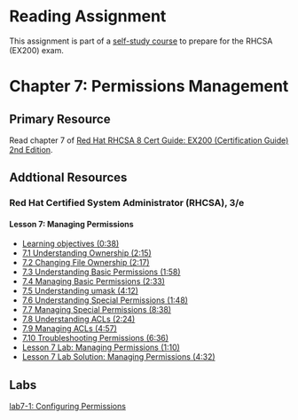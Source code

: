 # Reading Assignment
This assignment is part of a [self-study course](../README.md) to prepare for the RHCSA (EX200) exam.
# Chapter 7: Permissions Management

## Primary Resource
Read chapter 7 of [Red Hat RHCSA 8 Cert Guide: EX200 (Certification Guide) 2nd Edition](https://www.amazon.com/Red-RHCSA-Cert-Guide-Certification/dp/0137341628/).
## Addtional Resources

### Red Hat Certified System Administrator (RHCSA), 3/e

#### Lesson 7: Managing Permissions
- [Learning objectives (0:38)](https://learning.oreilly.com/videos/red-hat-certified/9780135656495/9780135656495-RCSA_01_07_00)
- [7.1 Understanding Ownership (2:15)](https://learning.oreilly.com/videos/red-hat-certified/9780135656495/9780135656495-RCSA_01_07_01)
- [7.2 Changing File Ownership (2:17)](https://learning.oreilly.com/videos/red-hat-certified/9780135656495/9780135656495-RCSA_01_07_02)
- [7.3 Understanding Basic Permissions (1:58)](https://learning.oreilly.com/videos/red-hat-certified/9780135656495/9780135656495-RCSA_01_07_03)
- [7.4 Managing Basic Permissions (2:33)](https://learning.oreilly.com/videos/red-hat-certified/9780135656495/9780135656495-RCSA_01_07_04)
- [7.5 Understanding umask (4:12)](https://learning.oreilly.com/videos/red-hat-certified/9780135656495/9780135656495-RCSA_01_07_05)
- [7.6 Understanding Special Permissions (1:48)](https://learning.oreilly.com/videos/red-hat-certified/9780135656495/9780135656495-RCSA_01_07_06)
- [7.7 Managing Special Permissions (8:38)](https://learning.oreilly.com/videos/red-hat-certified/9780135656495/9780135656495-RCSA_01_07_07)
- [7.8 Understanding ACLs (2:24)](https://learning.oreilly.com/videos/red-hat-certified/9780135656495/9780135656495-RCSA_01_07_08)
- [7.9 Managing ACLs (4:57)](https://learning.oreilly.com/videos/red-hat-certified/9780135656495/9780135656495-RCSA_01_07_09)
- [7.10 Troubleshooting Permissions (6:36)](https://learning.oreilly.com/videos/red-hat-certified/9780135656495/9780135656495-RCSA_01_07_10)
- [Lesson 7 Lab: Managing Permissions (1:10)](https://learning.oreilly.com/videos/red-hat-certified/9780135656495/9780135656495-RCSA_01_07_11)
- [Lesson 7 Lab Solution: Managing Permissions (4:32)](https://learning.oreilly.com/videos/red-hat-certified/9780135656495/9780135656495-RCSA_01_07_12)

## Labs
[lab7-1: Configuring Permissions](lab7-1.md)</br>
